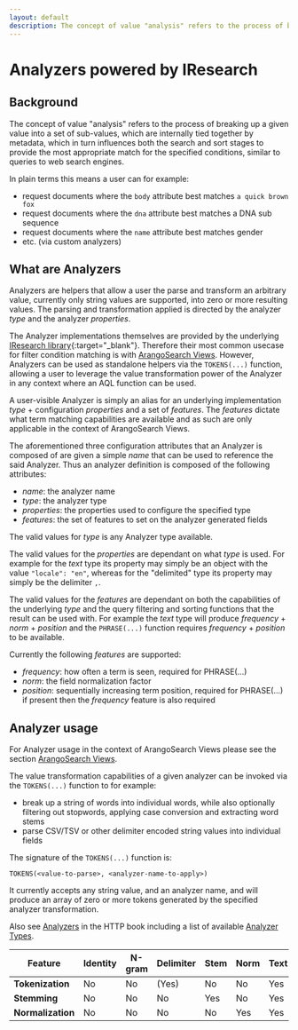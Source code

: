 ```yaml
---
layout: default
description: The concept of value "analysis" refers to the process of breaking up a givenvalue into a set of sub-values, which are internally tied together by metadata,which in turn influences both the search and sort stages to provide the mostappropriate match for the specified conditions, similar to queries to websearch engines
---
```

# Analyzers powered by IResearch

## Background

The concept of value "analysis" refers to the process of breaking up a given
value into a set of sub-values, which are internally tied together by metadata,
which in turn influences both the search and sort stages to provide the most
appropriate match for the specified conditions, similar to queries to web
search engines.

In plain terms this means a user can for example:

- request documents where the `body` attribute best matches `a quick brown fox`
- request documents where the `dna` attribute best matches a DNA sub sequence
- request documents where the `name` attribute best matches gender
- etc. (via custom analyzers)

## What are Analyzers

Analyzers are helpers that allow a user the parse and transform an arbitrary
value, currently only string values are supported, into zero or more resulting
values. The parsing and transformation applied is directed by the analyzer
*type* and the analyzer *properties*.

The Analyzer implementations themselves are provided by the underlying
[IResearch library](https://github.com/iresearch-toolkit/iresearch){:target="_blank"}.
Therefore their most common usecase for filter condition matching is with
[ArangoSearch Views](views-arango-search.html).
However, Analyzers can be used as standalone helpers via the `TOKENS(...)`
function, allowing a user to leverage the value transformation power of the
Analyzer in any context where an AQL function can be used.

A user-visible Analyzer is simply an alias for an underlying implementation
*type* + configuration *properties* and a set of *features*. The *features*
dictate what term matching capabilities are available and as such are only
applicable in the context of ArangoSearch Views.

The aforementioned three configuration attributes that an Analyzer is composed
of are given a simple *name* that can be used to reference the said Analyzer.
Thus an analyzer definition is composed of the following attributes:

- *name*: the analyzer name
- *type*: the analyzer type
- *properties*: the properties used to configure the specified type
- *features*: the set of features to set on the analyzer generated fields

The valid values for *type* is any Analyzer type available.

The valid values for the *properties* are dependant on what *type* is used. For
example for the *text* type its property may simply be an object with the value
`"locale": "en"`, whereas for the "delimited" type its property may simply be
the delimiter `,`.

The valid values for the *features* are dependant on both the capabilities of
the underlying *type* and the query filtering and sorting functions that the
result can be used with. For example the *text* type will produce
*frequency* + *norm* + *position* and the `PHRASE(...)` function requires
*frequency* + *position* to be available.

Currently the following *features* are supported:

- *frequency*: how often a term is seen, required for PHRASE(...)
- *norm*: the field normalization factor
- *position*: sequentially increasing term position, required for PHRASE(...)
  if present then the *frequency* feature is also required

## Analyzer usage

For Analyzer usage in the context of ArangoSearch Views please see the section
[ArangoSearch Views](views-arango-search.html).

The value transformation capabilities of a given analyzer can be invoked via
the `TOKENS(...)` function to for example:
- break up a string of words into individual words, while also optionally
  filtering out stopwords, applying case conversion and extracting word stems
- parse CSV/TSV or other delimiter encoded string values into individual fields

The signature of the `TOKENS(...)` function is:

    TOKENS(<value-to-parse>, <analyzer-name-to-apply>)

It currently accepts any string value, and an analyzer name, and will produce
an array of zero or more tokens generated by the specified analyzer
transformation.




Also see [Analyzers](http/analyzers.html) in the HTTP book
including a list of available [Analyzer Types](http/analyzers.html#analyzer-types).





Feature           | Identity | N-gram  | Delimiter | Stem | Norm| Text
------------------|----------|---------|-----------|------|-----|-----
**Tokenization**  | No       | No      | (Yes)     | No   | No  | Yes
**Stemming**      | No       | No      | No        | Yes  | No  | Yes
**Normalization** | No       | No      | No        | No   | Yes | Yes
